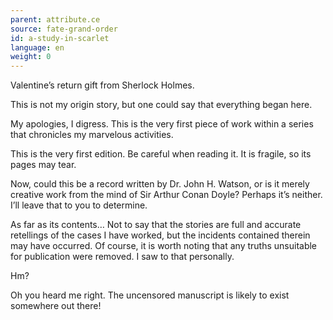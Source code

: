 ```yaml
---
parent: attribute.ce
source: fate-grand-order
id: a-study-in-scarlet
language: en
weight: 0
---
```


Valentine’s return gift from Sherlock Holmes.

This is not my origin story, but one could say that everything began here.


My apologies, I digress.
This is the very first piece of work within a series that chronicles my marvelous activities.

This is the very first edition.
Be careful when reading it. It is fragile, so its pages may tear.

Now, could this be a record written by Dr. John H. Watson, or is it merely creative work from the mind of Sir Arthur Conan Doyle?
Perhaps it’s neither.
I’ll leave that to you to determine.

As far as its contents…
Not to say that the stories are full and accurate retellings of the cases I have worked, but the incidents contained therein may have occurred. Of course, it is worth noting that any truths unsuitable for publication were removed. I saw to that personally.

Hm?

Oh you heard me right.
The uncensored manuscript is likely to exist somewhere out there!

